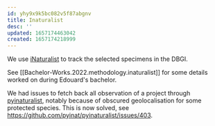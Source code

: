 ```yaml
---
id: yhy9x9k5bc082v5f87abgnv
title: Inaturalist
desc: ''
updated: 1657174463042
created: 1657174218999
---
```


We use [iNaturalist](https://www.inaturalist.org/home) to track the selected specimens in the DBGI.

See [[Bachelor-Works.2022.methodology.inaturalist]] for some details worked on during Edouard's bachelor.


We had issues to fetch back all observation of a project through [pyinaturalist](https://github.com/pyinat/pyinaturalist), notably because of obscured geolocalisation for some protected species.
This is now solved, see https://github.com/pyinat/pyinaturalist/issues/403.




